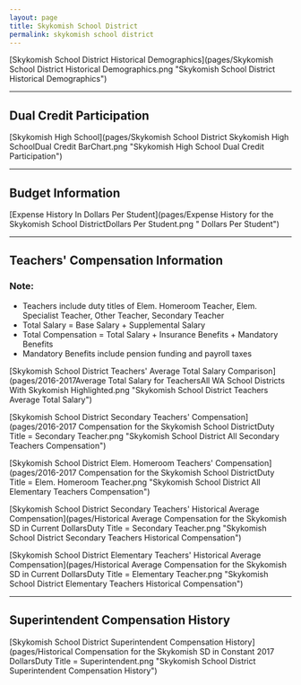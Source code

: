 ```yaml
---
layout: page
title: Skykomish School District
permalink: skykomish school district
---
```



[Skykomish School District Historical Demographics](pages/Skykomish School District Historical Demographics.png "Skykomish School District Historical Demographics")

___

## Dual Credit Participation

[Skykomish High School](pages/Skykomish School District Skykomish High SchoolDual Credit BarChart.png "Skykomish High School Dual Credit Participation")


___

## Budget Information

[Expense History In Dollars Per Student](pages/Expense History for the Skykomish School DistrictDollars Per Student.png " Dollars Per Student")


___

## Teachers' Compensation Information
### Note:
- Teachers include duty titles of Elem. Homeroom Teacher, Elem. Specialist Teacher, Other Teacher, Secondary Teacher
- Total Salary = Base Salary + Supplemental Salary
- Total Compensation = Total Salary + Insurance Benefits + Mandatory Benefits
- Mandatory Benefits include pension funding and payroll taxes

[Skykomish School District Teachers' Average Total Salary Comparison](pages/2016-2017Average Total Salary for TeachersAll WA School Districts With Skykomish Highlighted.png "Skykomish School District Teachers Average Total Salary")

[Skykomish School District Secondary Teachers' Compensation](pages/2016-2017 Compensation for the Skykomish School DistrictDuty Title = Secondary Teacher.png "Skykomish School District All Secondary Teachers Compensation")

[Skykomish School District Elem. Homeroom Teachers' Compensation](pages/2016-2017 Compensation for the Skykomish School DistrictDuty Title = Elem. Homeroom Teacher.png "Skykomish School District All Elementary Teachers Compensation")

[Skykomish School District Secondary Teachers' Historical Average Compensation](pages/Historical Average Compensation for the Skykomish SD in Current DollarsDuty Title = Secondary Teacher.png "Skykomish School District Secondary Teachers Historical Compensation")

[Skykomish School District Elementary Teachers' Historical Average Compensation](pages/Historical Average Compensation for the Skykomish SD in Current DollarsDuty Title = Elementary Teacher.png "Skykomish School District Elementary Teachers Historical Compensation")


___

## Superintendent Compensation History

[Skykomish School District Superintendent Compensation History](pages/Historical Compensation for the Skykomish SD in Constant 2017 DollarsDuty Title = Superintendent.png "Skykomish School District Superintendent Compensation History")

